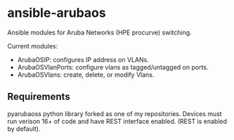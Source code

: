 # ansible-arubaos

Ansible modules for Aruba Networks (HPE procurve) switching.

Current modules:
* ArubaOSIP: configures IP address on VLANs.
* ArubaOSVlanPorts: configure vlans as tagged/untagged on ports.
* ArubaOSVlans: create, delete, or modify Vlans.

Requirements
------------
pyarubaoss python library forked as one of my repositories.
Devices must run verison 16+ of code and have REST interface enabled. (REST is enabled by default).
